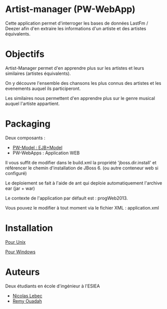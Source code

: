 Artist-manager (PW-WebApp)
==============
Cette application permet d'interroger les bases de données LastFm / Deezer afin d'en extraire 
les informations d'un artiste et des artistes équivalents.


Objectifs
==============
Artist-Manager permet d'en apprendre plus sur les artistes et leurs similaires (artistes équivalents).

On y découvre l'ensemble des chansons les plus connus des artistes et les evenements auquel ils participeront.

Les similaires nous permettent d'en apprendre plus sur le genre musical auquel l'artiste appartient.

Packaging
==============
Deux composants :
<ul>
  <li><a href='https://github.com/Aktarel/artist-manager-model'>PW-Model : EJB+Model </a></li>
  <li>PW-WebApps : Application WEB</li>
</ul>

Il vous suffit de modifier dans le build.xml la propriété 'jboss.dir.install' et référencer le chemin d'installation de JBoss 6. (ou autre conteneur web si configuré)

Le deploiement se fait à l'aide de ant qui deploie automatiquement l'archive ear (jar + war)

Le contexte de l'application par défault est : progWeb2013.

Vous pouvez le modifier à tout moment via le fichier XML : application.xml

Installation
==================
[Pour Unix](https://github.com/Aktarel/artist-manager/wiki/Instruction-Installation-Unix)

[Pour Windows](https://github.com/Aktarel/artist-manager/wiki/Instruction-Installation-Windows)


Auteurs
=============
Deux étudiants en école d'ingénieur à l'ESIEA
<ul>
  <li><a href="https://github.com/Aktarel">Nicolas Lebec</a></li>
  <li><a href="https://github.com/moigoule"> Remy Ouadah</a></li>
</ul>
